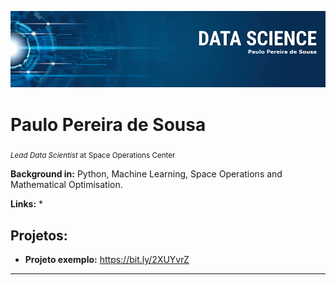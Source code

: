 
<p align="center">
  <img src="banner.png" >
</p>

# Paulo Pereira de Sousa
<sub>*Lead Data Scientist* at Space Operations Center</sub>



**Background in:** Python, Machine Learning, Space Operations and Mathematical Optimisation.

**Links:**
* 

## Projetos:

* **Projeto exemplo:** https://bit.ly/2XUYvrZ

---




